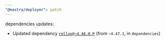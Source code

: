 ```yaml
---
"@mastra/deployer": patch
---
```

dependencies updates:
  - Updated dependency [`rollup@~4.48.0` ↗︎](https://www.npmjs.com/package/rollup/v/4.48.0) (from `~4.47.1`, in `dependencies`)
